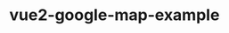 # vue2-google-map-example
<script src="https://cdn.rawgit.com/crew1274/vue2-google-map-example/0934045f/vue-google-maps.js"></script>

